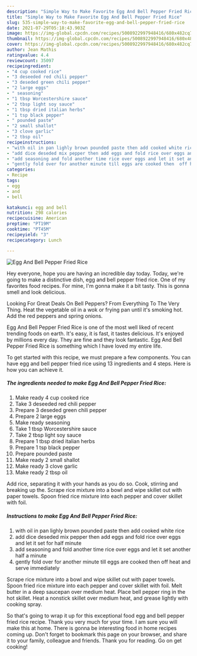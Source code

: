 ```yaml
---
description: "Simple Way to Make Favorite Egg And Bell Pepper Fried Rice"
title: "Simple Way to Make Favorite Egg And Bell Pepper Fried Rice"
slug: 535-simple-way-to-make-favorite-egg-and-bell-pepper-fried-rice
date: 2021-07-29T05:18:43.903Z
image: https://img-global.cpcdn.com/recipes/5008922997948416/680x482cq70/egg-and-bell-pepper-fried-rice-recipe-main-photo.jpg
thumbnail: https://img-global.cpcdn.com/recipes/5008922997948416/680x482cq70/egg-and-bell-pepper-fried-rice-recipe-main-photo.jpg
cover: https://img-global.cpcdn.com/recipes/5008922997948416/680x482cq70/egg-and-bell-pepper-fried-rice-recipe-main-photo.jpg
author: Jean Mathis
ratingvalue: 4.4
reviewcount: 35097
recipeingredient:
- "4 cup cooked rice"
- "3 deseeded red chili pepper"
- "3 deseded green chili pepper"
- "2 large eggs"
- " seasoning"
- "1 tbsp Worcestershire sauce"
- "2 tbsp light soy sauce"
- "1 tbsp dried italian herbs"
- "1 tsp black pepper"
- " pounded paste"
- "2 small shallot"
- "3 clove garlic"
- "2 tbsp oil"
recipeinstructions:
- "with oil in pan lighly brown pounded paste then add cooked white rice"
- "add dice deseded mix pepper then add eggs and fold rice over eggs and let it set for half minute"
- "add seasoning and fold another time rice over eggs and let it set another half a minute"
- "gently fold over for another minute till eggs are cooked then  off heat and serve immediately"
categories:
- Recipe
tags:
- egg
- and
- bell

katakunci: egg and bell 
nutrition: 298 calories
recipecuisine: American
preptime: "PT19M"
cooktime: "PT45M"
recipeyield: "3"
recipecategory: Lunch

---
```



![Egg And Bell Pepper Fried Rice](https://img-global.cpcdn.com/recipes/5008922997948416/680x482cq70/egg-and-bell-pepper-fried-rice-recipe-main-photo.jpg)

Hey everyone, hope you are having an incredible day today. Today, we're going to make a distinctive dish, egg and bell pepper fried rice. One of my favorites food recipes. For mine, I'm gonna make it a bit tasty. This is gonna smell and look delicious.

Looking For Great Deals On Bell Peppers? From Everything To The Very Thing. Heat the vegetable oil in a wok or frying pan until it&#39;s smoking hot. Add the red peppers and spring onions.

Egg And Bell Pepper Fried Rice is one of the most well liked of recent trending foods on earth. It's easy, it is fast, it tastes delicious. It's enjoyed by millions every day. They are fine and they look fantastic. Egg And Bell Pepper Fried Rice is something which I have loved my entire life.


To get started with this recipe, we must prepare a few components. You can have egg and bell pepper fried rice using 13 ingredients and 4 steps. Here is how you can achieve it.

<!--inarticleads1-->

##### The ingredients needed to make Egg And Bell Pepper Fried Rice:

1. Make ready 4 cup cooked rice
1. Take 3 deseeded red chili pepper
1. Prepare 3 deseded green chili pepper
1. Prepare 2 large eggs
1. Make ready  seasoning
1. Take 1 tbsp Worcestershire sauce
1. Take 2 tbsp light soy sauce
1. Prepare 1 tbsp dried italian herbs
1. Prepare 1 tsp black pepper
1. Prepare  pounded paste
1. Make ready 2 small shallot
1. Make ready 3 clove garlic
1. Make ready 2 tbsp oil


Add rice, separating it with your hands as you do so. Cook, stirring and breaking up the. Scrape rice mixture into a bowl and wipe skillet out with paper towels. Spoon fried rice mixture into each pepper and cover skillet with foil. 

<!--inarticleads2-->

##### Instructions to make Egg And Bell Pepper Fried Rice:

1. with oil in pan lighly brown pounded paste then add cooked white rice
1. add dice deseded mix pepper then add eggs and fold rice over eggs and let it set for half minute
1. add seasoning and fold another time rice over eggs and let it set another half a minute
1. gently fold over for another minute till eggs are cooked then  off heat and serve immediately


Scrape rice mixture into a bowl and wipe skillet out with paper towels. Spoon fried rice mixture into each pepper and cover skillet with foil. Melt butter in a deep saucepan over medium heat. Place bell pepper ring in the hot skillet. Heat a nonstick skillet over medium heat, and grease lightly with cooking spray. 

So that's going to wrap it up for this exceptional food egg and bell pepper fried rice recipe. Thank you very much for your time. I am sure you will make this at home. There is gonna be interesting food in home recipes coming up. Don't forget to bookmark this page on your browser, and share it to your family, colleague and friends. Thank you for reading. Go on get cooking!
